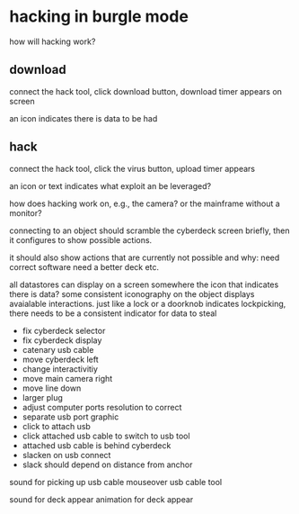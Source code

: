 # hacking in burgle mode

how will hacking work?

## download

connect the hack tool, click download button, download timer appears on screen

an icon indicates there is data to be had

## hack

connect the hack tool, click the virus button, upload timer appears

an icon or text indicates what exploit an be leveraged?



how does hacking work on, e.g., the camera?
or the mainframe without a monitor?

connecting to an object should scramble the cyberdeck screen briefly,
then it configures to show possible actions.

it should also show actions that are currently not possible and why:
    need correct software
    need a better deck
    etc.

all datastores can display on a screen somewhere the icon that indicates there is data?
some consistent iconography on the object displays avaialable interactions.
    just like a lock or a doorknob indicates lockpicking, there needs to be a consistent indicator for data to steal



* fix cyberdeck selector
* fix cyberdeck display
* catenary usb cable
* move cyberdeck left
* change interactivitiy
* move main camera right
* move line down
* larger plug
* adjust computer ports resolution to correct
* separate usb port graphic
* click to attach usb
* click attached usb cable to switch to usb tool
* attached usb cable is behind cyberdeck
* slacken on usb connect
* slack should depend on distance from anchor

sound for picking up usb cable
mouseover usb cable tool


sound for deck appear
animation for deck appear
